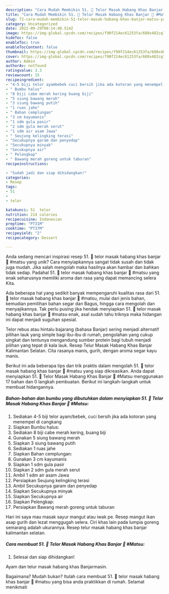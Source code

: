 ```yaml
---
description: "Cara Mudah Membikin 51. 🍳 Telor Masak Habang Khas Banjar 🍳 #Matsu yang Bisa Manjain Lidah"
title: "Cara Mudah Membikin 51. 🍳 Telor Masak Habang Khas Banjar 🍳 #Matsu yang Bisa Manjain Lidah"
slug: 72-cara-mudah-membikin-51-telor-masak-habang-khas-banjar-matsu-yang-bisa-manjain-lidah
category: Uncategorized
date: 2022-09-29T00:14:40.514Z
image: https://img-global.cpcdn.com/recipes/f90f214ec61253fa/680x482cq70/51-telor-masak-habang-khas-banjar-matsu-foto-resep-utama.jpg
hideToc: false
enableToc: true
enableTocContent: false
thumbnail: https://img-global.cpcdn.com/recipes/f90f214ec61253fa/680x482cq70/51-telor-masak-habang-khas-banjar-matsu-foto-resep-utama.jpg
cover: https://img-global.cpcdn.com/recipes/f90f214ec61253fa/680x482cq70/51-telor-masak-habang-khas-banjar-matsu-foto-resep-utama.jpg
author: Admin
authorAv: notfound
ratingvalue: 3.3
reviewcount: 15
recipeingredient:
- "4-5 biji telor ayambebek cuci bersih jika ada kotoran yang menempel di cangkang"
- " Bumbu halus"
- "8 biji cabe merah kering buang biji"
- "5 siung bawang merah"
- "3 siung bawang putih"
- "1 ruas jahe"
- " Bahan cemplungan"
- "3 cm kayumanis"
- "1 sdm gula pasir"
- "2 sdm gula merah serut"
- "1 sdm air asam Jawa"
- " Seujung kelingking terasi"
- "Secukupnya garam dan penyedap"
- "Secukupnya minyak"
- "Secukupnya air"
- " Pelengkap"
- " Bawang merah goreng untuk taburan"
recipeinstructions:

- "Sudah jadi dan siap dihidangkan!"
categories:
- Resep
tags:
- 51
- 
- telor

katakunci: 51  telor 
nutrition: 214 calories
recipecuisine: Indonesian
preptime: "PT31M"
cooktime: "PT37M"
recipeyield: "2"
recipecategory: Dessert

---
```





Anda sedang mencari inspirasi resep 51. 🍳 telor masak habang khas banjar 🍳 #matsu yang unik? Cara menyiapkannya sangat tidak susah dan tidak juga mudah. Jika salah mengolah maka hasilnya akan hambar dan bahkan tidak sedap. Padahal 51. 🍳 telor masak habang khas banjar 🍳 #matsu yang enak seharusnya memiliki aroma dan rasa yang dapat memancing selera Kita.





Ada beberapa hal yang sedikit banyak mempengaruhi kualitas rasa dari 51. 🍳 telor masak habang khas banjar 🍳 #matsu, mulai dari jenis bahan, kemudian pemilihan bahan segar dan Bagus, hingga cara mengolah dan menyajikannya. Tak perlu pusing jika hendak menyiapkan 51. 🍳 telor masak habang khas banjar 🍳 #matsu enak,      asal sudah tahu triknya maka hidangan ini dapat menjadi suguhan spesial.














Telor rebus atau hintalu bajarang (bahasa Banjar) sering menjadi alternatif pilihan lauk yang simple bagi ibu-ibu di rumah, pengolahan yang cukup singkat dan tentunya mengandung sumber protein bagi tubuh menjadi pilihan yang tepat di kala lauk. Resep Telur Masak Habang Khas Banjar Kalimantan Selatan. Cita rasanya manis, gurih, dengan aroma segar kayu manis.






Berikut ini ada beberapa tips dan trik praktis dalam mengolah 51. 🍳 telor masak habang khas banjar 🍳 #matsu yang siap dikreasikan. Anda dapat menyiapkan 51. 🍳 Telor Masak Habang Khas Banjar 🍳 #Matsu menggunakan 17 bahan dan 0 langkah pembuatan. Berikut ini langkah-langkah untuk membuat hidangannya.

<!--inarticleads1-->

##### Bahan-bahan dan bumbu yang dibutuhkan dalam menyiapkan 51. 🍳 Telor Masak Habang Khas Banjar 🍳 #Matsu:

1. Sediakan 4-5 biji telor ayam/bebek, cuci bersih jika ada kotoran yang menempel di cangkang
1. Siapkan  Bumbu halus:
1. Sediakan 8 biji cabe merah kering, buang biji
1. Gunakan 5 siung bawang merah
1. Siapkan 3 siung bawang putih
1. Sediakan 1 ruas jahe
1. Siapkan  Bahan cemplungan:
1. Gunakan 3 cm kayumanis
1. Siapkan 1 sdm gula pasir
1. Siapkan 2 sdm gula merah serut
1. Ambil 1 sdm air asam Jawa
1. Persiapkan  Seujung kelingking terasi
1. Ambil Secukupnya garam dan penyedap
1. Siapkan Secukupnya minyak
1. Siapkan Secukupnya air
1. Siapkan  Pelengkap:
1. Persiapkan  Bawang merah goreng untuk taburan


Hari ini saya mau masak sayur mangut atau iwak pe. Resep mangut ikan asap gurih dan lezat menggugah selera. Ciri khas lain pada lumpia goreng semarang adalah ukurannya. Resep telur masak habang khas banjar kalimantan selatan. 

<!--inarticleads2-->

##### Cara membuat 51. 🍳 Telor Masak Habang Khas Banjar 🍳 #Matsu:


1. Selesai dan siap dihidangkan!

Ayam dan telur masak habang khas Banjarmasin. 

Bagaimana? Mudah bukan? Itulah cara membuat 51. 🍳 telor masak habang khas banjar 🍳 #matsu yang bisa anda praktikkan di rumah. Selamat menikmati
